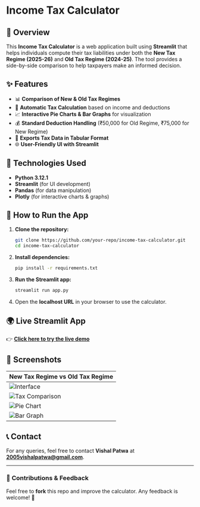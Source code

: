 # Income Tax Calculator

## 📌 Overview
This **Income Tax Calculator** is a web application built using **Streamlit** that helps individuals compute their tax liabilities under both the **New Tax Regime (2025-26)** and **Old Tax Regime (2024-25)**. The tool provides a side-by-side comparison to help taxpayers make an informed decision.

## ✨ Features
- 📊 **Comparison of New & Old Tax Regimes**
- 🔢 **Automatic Tax Calculation** based on income and deductions
- 📈 **Interactive Pie Charts & Bar Graphs** for visualization
- 💰 **Standard Deduction Handling** (₹50,000 for Old Regime, ₹75,000 for New Regime)
- 📂 **Exports Tax Data in Tabular Format**
- 🌐 **User-Friendly UI with Streamlit**

## 🔧 Technologies Used
- **Python 3.12.1**
- **Streamlit** (for UI development)
- **Pandas** (for data manipulation)
- **Plotly** (for interactive charts & graphs)

## 🚀 How to Run the App
1. **Clone the repository:**
   ```sh
   git clone https://github.com/your-repo/income-tax-calculator.git
   cd income-tax-calculator
   ```
2. **Install dependencies:**
   ```sh
   pip install -r requirements.txt
   ```
3. **Run the Streamlit app:**
   ```sh
   streamlit run app.py
   ```
4. Open the **localhost URL** in your browser to use the calculator.

## 🌍 Live Streamlit App
👉 **[Click here to try the live demo](https://incometaxcalculator-6frtvhcznrdnxtyww3aekz.streamlit.app/)**

## 📸 Screenshots
| New Tax Regime vs Old Tax Regime |
|----------------------------------|
| ![Interface](screenshots/"C:\Users\lenovo\PycharmProjects\incometaxcalculator\p1.png") |
| ![Tax Comparison](screenshots/tax_comparison.png) |
| ![Pie Chart](screenshots/pie_chart.png) |
| ![Bar Graph](screenshots/bar_graph.png) |

## 📞 Contact
For any queries, feel free to contact **Vishal Patwa** at **2005vishalpatwa@gmail.com**.

---
### 🔗 **Contributions & Feedback**
Feel free to **fork** this repo and improve the calculator. Any feedback is welcome! 🚀


